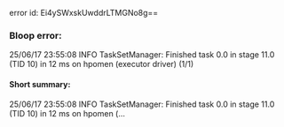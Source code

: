 error id: Ei4ySWxskUwddrLTMGNo8g==
### Bloop error:

25/06/17 23:55:08 INFO TaskSetManager: Finished task 0.0 in stage 11.0 (TID 10) in 12 ms on hpomen (executor driver) (1/1)
#### Short summary: 

25/06/17 23:55:08 INFO TaskSetManager: Finished task 0.0 in stage 11.0 (TID 10) in 12 ms on hpomen (...